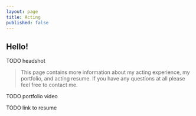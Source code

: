 ```yaml
---
layout: page
title: Acting
published: false
---
```



## Hello!


TODO headshot

> This page contains more information about my acting experience, my portfolio, and acting resume. If you have any questions at all please feel free to contact me.


TODO portfolio video

TODO link to resume

